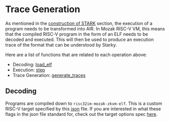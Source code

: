 # Trace Generation

As mentioned in the [construction of STARK] section, the execution of a program needs to be transformed into AIR. In Mozak RISC-V VM, this means that the compiled RISC-V program in the form of an ELF needs to be decoded and executed. This will then be used to produce an execution trace of the format that can be understood by Starky.

Here are a list of functions that are related to each operation above:

- Decoding: [load_elf]
- Execution: [step]
- Trace Generation: [generate_traces]

## Decoding
Programs are compiled down to `risc32im-mozak-zkvm-elf`. This is a custom RISC-V target specified by this [json] file. If you are interested in what these flags in the json file standard for, check out the target options spec [here].


[construction of STARK]: starky.md#construction
[load_elf]: https://github.com/0xmozak/mozak-vm/blob/main/runner/src/elf.rs#L136-L194
[step]: https://github.com/0xmozak/mozak-vm/blob/main/runner/src/vm.rs#L377-L405
[generate_traces]: https://github.com/0xmozak/mozak-vm/blob/main/circuits/src/generation/mod.rs#L73-L136
[json]: https://github.com/0xmozak/mozak-vm/blob/main/examples/.cargo/riscv32im-mozak-zkvm-elf.json
[here]: https://docs.rust-embedded.org/embedonomicon/custom-target.html#fill-the-target-file